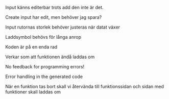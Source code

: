 Input känns editerbar trots add den inte är det.

Create input har edit, men behöver jag spara?

Input rutornas storlek behöver justeras när datat växer

Laddsymbol behövs för långa anrop 

Koden är på en enda rad

Verkar som att funktionen ändå laddas om

No feedback for programming errors!


Error handling in the generated code 

När en funktion tas bort skall vi återvända till funktionssidan och sidan med funktioner skall laddas om 
